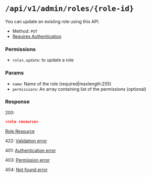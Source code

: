 # `/api/v1/admin/roles/{role-id}`
You can update an existing role using this API.

- Method: `PUT`
- [Requires Authentication](../../auth/login.md#how-to-use-api-token)

### Permissions
- `roles.update`: to update a role

### Params

- `name`: Name of the role (required|maxlength:255)
- `permissions`: An array containing list of the permissions (optional)

### Response

200:
```json
<role resource>
```

[Role Resource](../../resources/role.md)

422: [Validation error](../../validation-errors.md)

401: [Authentication error](../../authentication-errors.md)

403: [Permission error](../../permission-errors.md)

404: [Not found error](../../not-found-errors.md)
